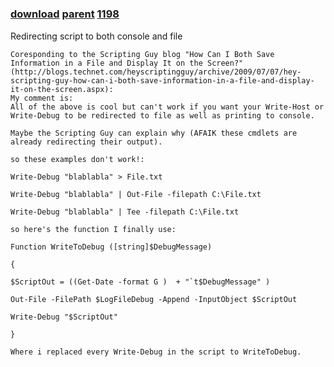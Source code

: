 ﻿---
pid:            1197
parent:         1196
children:       1198
poster:         Eli Sagie
title:          
date:           2009-07-07 02:16:11
description:    Redirecting script to both console and file
format:         posh
---

# 

### [download](1197.ps1) [parent](1196.md) [1198](1198.md)

Redirecting script to both console and file

```posh
Coresponding to the Scripting Guy blog "How Can I Both Save Information in a File and Display It on the Screen?"
(http://blogs.technet.com/heyscriptingguy/archive/2009/07/07/hey-scripting-guy-how-can-i-both-save-information-in-a-file-and-display-it-on-the-screen.aspx):
My comment is:
All of the above is cool but can't work if you want your Write-Host or Write-Debug to be redirected to file as well as printing to console.

Maybe the Scripting Guy can explain why (AFAIK these cmdlets are already redirecting their output).

so these examples don't work!:

Write-Debug "blablabla" > File.txt

Write-Debug "blablabla" | Out-File -filepath C:\File.txt

Write-Debug "blablabla" | Tee -filepath C:\File.txt

so here's the function I finally use:

Function WriteToDebug ([string]$DebugMessage)

{

$ScriptOut = ((Get-Date -format G )  + "`t$DebugMessage" )

Out-File -FilePath $LogFileDebug -Append -InputObject $ScriptOut

Write-Debug "$ScriptOut"

}

Where i replaced every Write-Debug in the script to WriteToDebug.
```
